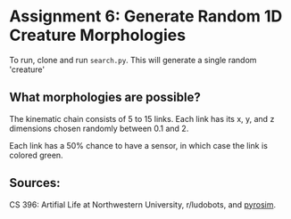 # Assignment 6: Generate Random 1D Creature Morphologies
To run, clone and run `search.py`. This will generate a single random 'creature'

## What morphologies are possible? 
The kinematic chain consists of 5 to 15 links. Each link has its x, y, and z dimensions chosen randomly between 0.1 and 2.

Each link has a 50% chance to have a sensor, in which case the link is colored green.

## Sources:
CS 396: Artifial Life at Northwestern University, r/ludobots, and [pyrosim](https://github.com/jbongard/pyrosim).
